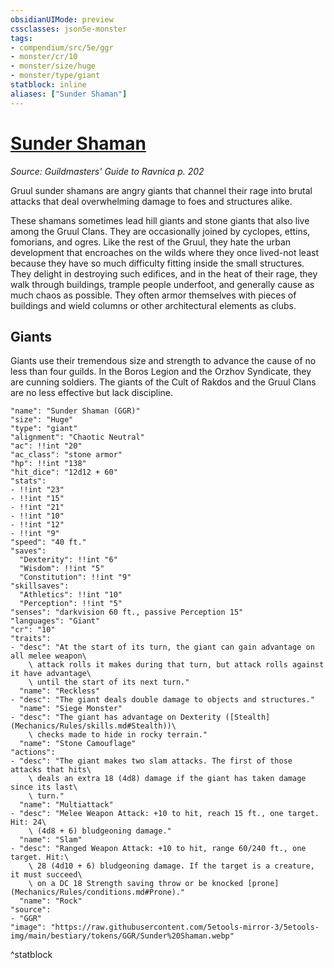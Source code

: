 ```yaml
---
obsidianUIMode: preview
cssclasses: json5e-monster
tags:
- compendium/src/5e/ggr
- monster/cr/10
- monster/size/huge
- monster/type/giant
statblock: inline
aliases: ["Sunder Shaman"]
---
```

# [Sunder Shaman](Mechanics\bestiary\giant/sunder-shaman-ggr.md)
*Source: Guildmasters' Guide to Ravnica p. 202*  

Gruul sunder shamans are angry giants that channel their rage into brutal attacks that deal overwhelming damage to foes and structures alike.

These shamans sometimes lead hill giants and stone giants that also live among the Gruul Clans. They are occasionally joined by cyclopes, ettins, fomorians, and ogres. Like the rest of the Gruul, they hate the urban development that encroaches on the wilds where they once lived-not least because they have so much difficulty fitting inside the small structures. They delight in destroying such edifices, and in the heat of their rage, they walk through buildings, trample people underfoot, and generally cause as much chaos as possible. They often armor themselves with pieces of buildings and wield columns or other architectural elements as clubs.

## Giants

Giants use their tremendous size and strength to advance the cause of no less than four guilds. In the Boros Legion and the Orzhov Syndicate, they are cunning soldiers. The giants of the Cult of Rakdos and the Gruul Clans are no less effective but lack discipline.

```statblock
"name": "Sunder Shaman (GGR)"
"size": "Huge"
"type": "giant"
"alignment": "Chaotic Neutral"
"ac": !!int "20"
"ac_class": "stone armor"
"hp": !!int "138"
"hit_dice": "12d12 + 60"
"stats":
- !!int "23"
- !!int "15"
- !!int "21"
- !!int "10"
- !!int "12"
- !!int "9"
"speed": "40 ft."
"saves":
  "Dexterity": !!int "6"
  "Wisdom": !!int "5"
  "Constitution": !!int "9"
"skillsaves":
  "Athletics": !!int "10"
  "Perception": !!int "5"
"senses": "darkvision 60 ft., passive Perception 15"
"languages": "Giant"
"cr": "10"
"traits":
- "desc": "At the start of its turn, the giant can gain advantage on all melee weapon\
    \ attack rolls it makes during that turn, but attack rolls against it have advantage\
    \ until the start of its next turn."
  "name": "Reckless"
- "desc": "The giant deals double damage to objects and structures."
  "name": "Siege Monster"
- "desc": "The giant has advantage on Dexterity ([Stealth](Mechanics/Rules/skills.md#Stealth))\
    \ checks made to hide in rocky terrain."
  "name": "Stone Camouflage"
"actions":
- "desc": "The giant makes two slam attacks. The first of those attacks that hits\
    \ deals an extra 18 (4d8) damage if the giant has taken damage since its last\
    \ turn."
  "name": "Multiattack"
- "desc": "Melee Weapon Attack: +10 to hit, reach 15 ft., one target. Hit: 24\
    \ (4d8 + 6) bludgeoning damage."
  "name": "Slam"
- "desc": "Ranged Weapon Attack: +10 to hit, range 60/240 ft., one target. Hit:\
    \ 28 (4d10 + 6) bludgeoning damage. If the target is a creature, it must succeed\
    \ on a DC 18 Strength saving throw or be knocked [prone](Mechanics/Rules/conditions.md#Prone)."
  "name": "Rock"
"source":
- "GGR"
"image": "https://raw.githubusercontent.com/5etools-mirror-3/5etools-img/main/bestiary/tokens/GGR/Sunder%20Shaman.webp"
```
^statblock